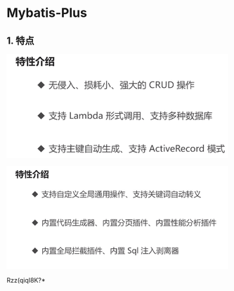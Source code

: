 

# Mybatis-Plus

## 1. 特点

![1562998048283](assets/1562998048283.png)

![1562998076960](assets/1562998076960.png)



Rzz(qiqI8K?*